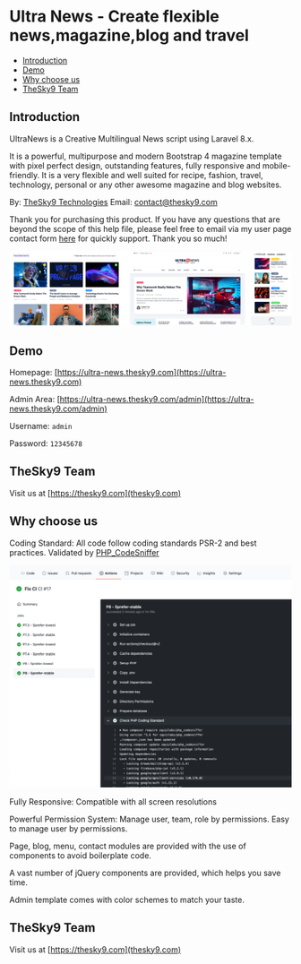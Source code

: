 # Ultra News - Create flexible news,magazine,blog and travel

- [Introduction](#introduction)
- [Demo](#demo)
- [Why choose us](#why_choose_us)
- [TheSky9 Team](#thesky9_team)

<a name="introduction"></a>
## Introduction

UltraNews is a Creative Multilingual News script using Laravel 8.x.

It is a powerful, multipurpose and modern Bootstrap 4 magazine template with pixel perfect design, outstanding features, fully responsive and mobile-friendly. It is a very flexible and well suited for recipe, fashion, travel, technology, personal or any other awesome magazine and blog websites.

By: [TheSky9 Technologies](https://thesky9.com) Email: [contact@thesky9.com](mailto:contact@thesky9.com)

Thank you for purchasing this product. If you have any questions that are beyond the scope of this help file, 
please feel free to email via my user page contact form [here](https://codecanyon.net.net/user/thesky9) for quickly support. Thank you so much!

![intro](/_images/intro.png)		
<a name="demo"></a>
## Demo

Homepage: [https://ultra-news.thesky9.com](https://ultra-news.thesky9.com)

Admin Area: [https://ultra-news.thesky9.com/admin](https://ultra-news.thesky9.com/admin)

Username: `admin`

Password: `12345678`

<a name="thesky9_team"></a>
## TheSky9 Team

Visit us at [https://thesky9.com](thesky9.com)

<a name="why_choose_us"></a>
## Why choose us

Coding Standard: All code follow coding standards PSR-2 and best practices. Validated by [PHP_CodeSniffer](https://github.com/squizlabs/PHP_CodeSniffer)

![Coding standard](_images/phpcs.png)


Fully Responsive: Compatible with all screen resolutions

Powerful Permission System: Manage user, team, role by permissions. Easy to manage user by permissions.

Page, blog, menu, contact modules are provided with the use of components to avoid boilerplate code.

A vast number of jQuery components are provided, which helps you save time.

Admin template comes with color schemes to match your taste.
		
<a name="thesky9_team"></a>
## TheSky9 Team

Visit us at [https://thesky9.com](thesky9.com)